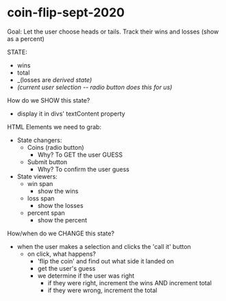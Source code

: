 # coin-flip-sept-2020

Goal: Let the user choose heads or tails. Track their wins and losses (show as a percent)

STATE: 
- wins
- total
- _(losses are _derived state)_
- _(current user selection -- radio button does this for us)_

How do we SHOW this state?
- display it in divs' textContent property

HTML Elements we need to grab:
- State changers:
    - Coins (radio button)
        - Why? To GET the user GUESS
    - Submit button
        - Why? To confirm the user guess
- State viewers:
    - win span
        - show the wins
    - loss span
        - show the losses
    - percent span
        - show the percent

How/when do we CHANGE this state?
- when the user makes a selection and clicks the 'call it' button
    - on click, what happens?
        - 'flip the coin' and find out what side it landed on
        - get the user's guess
        - we determine if the user was right
            - if they were right, increment the wins AND increment total
            - if they were wrong, increment the total
